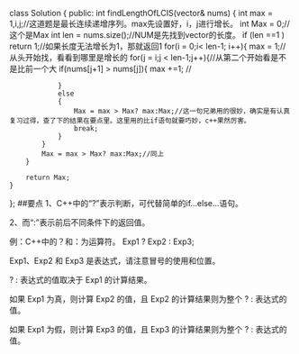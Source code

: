 class Solution {
public:
    int findLengthOfLCIS(vector<int>& nums) {
        int max = 1,i,j;//这道题是最长连续递增序列。max先设置好，i，j进行增长。
        int Max = 0;//这个是Max
        int len = nums.size();//NUM是先找到vector的长度。
        if (len ==1 ) return 1;//如果长度无法增长为1，那就返回1
        for(i = 0;i< len-1; i++){
            max = 1;//从头开始找，看看到哪里是增长的
            for(j = i;j < len-1;j++){//从第二个开始看是不是比前一个大
                if(nums[j+1] > nums[j]){
                    max +=1;  //
                    
                }
                else
                {
                    Max = max > Max? max:Max;//这一句兄弟用的很妙，确实是有认真复习过得，查了下的结果在要点里。这里用的比if语句就要巧妙，c++果然厉害。
                    break;
                }
            }
            Max = max > Max? max:Max;//同上
        }
        
        return Max;
    }
};
##要点
1、C++中的“?”表示判断，可代替简单的if...else...语句。

2、而“:”表示前后不同条件下的返回值。

例：C++中的？和：为运算符。 Exp1 ? Exp2 : Exp3;

Exp1、Exp2 和 Exp3 是表达式，请注意冒号的使用和位置。

? : 表达式的值取决于 Exp1 的计算结果。

如果 Exp1 为真，则计算 Exp2 的值，且 Exp2 的计算结果则为整个 ? : 表达式的值。

如果 Exp1 为假，则计算 Exp3 的值，且 Exp3 的计算结果则为整个 ? : 表达式的值。
